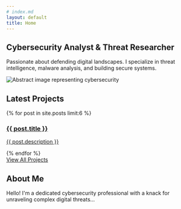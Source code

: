 ```yaml
---
# index.md
layout: default
title: Home
---
```


<section class="container mx-auto px-6 py-20 md:py-32">
    <div class="grid md:grid-cols-2 gap-12 items-center">
        <div class="text-center md:text-left">
            <h1 class="text-4xl md:text-6xl font-black leading-tight mb-4" style="color: var(--accent-color-headline);">Cybersecurity Analyst & Threat Researcher</h1>
            <p class="text-lg mb-8" style="color: var(--accent-color-txt);">
                Passionate about defending digital landscapes. I specialize in threat intelligence, malware analysis, and building secure systems.
            </p>
        </div>
        <div>
            <img id="hero-image" src="https://placehold.co/600x400/1e293b/ffffff?text=Cybersecurity" alt="Abstract image representing cybersecurity" class="rounded-lg shadow-2xl mx-auto">
        </div>
    </div>
</section>

<section class="py-20">
    <div class="container mx-auto px-6">
        <h2 class="text-3xl font-bold text-center mb-12" style="color: var(--accent-color-headline);">Latest Projects</h2>
        <div class="grid md:grid-cols-2 lg:grid-cols-3 gap-8">
            {% for post in site.posts limit:6 %}
                <div class="bg-white dark:bg-slate-800 rounded-lg shadow-md hover:shadow-xl transition-shadow duration-300 border border-slate-200 dark:border-slate-700 transform hover:-translate-y-1 flex flex-col">
                    <a href="{{ post.url | relative_url }}" class="p-6 flex-grow">
                        <h3 class="text-xl font-bold text-cyan-600 dark:text-cyan-500 mb-2">{{ post.title }}</h3>
                        <p class="text-slate-800 dark:text-slate-400">{{ post.description }}</p>
                    </a>
                </div>
            {% endfor %}
        </div>
        <div class="text-center mt-12">
            <a href="{{ '/projects/' | relative_url }}" class="inline-block bg-cyan-600 text-white font-bold py-3 px-8 rounded-lg hover:bg-cyan-700 transition-transform hover:scale-105">View All Projects</a>
        </div>
    </div>
</section>

<section id="about" class="py-20" style="background-color: var(--accent-color-pale);">
    <div class="container mx-auto px-6 text-center max-w-3xl">
        <h2 class="text-3xl font-bold mb-4" style="color: var(--accent-color-headline);">About Me</h2>
        <p class="leading-relaxed" style="color: var(--accent-color-txt);">
            Hello! I'm a dedicated cybersecurity professional with a knack for unraveling complex digital threats...
        </p>
    </div>
</section>